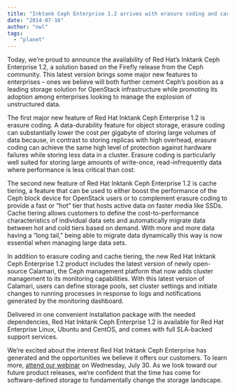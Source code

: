```yaml
---
title: "Inktank Ceph Enterprise 1.2 arrives with erasure coding and cache-tiering"
date: "2014-07-16"
author: "nwl"
tags: 
  - "planet"
---
```


Today, we’re proud to announce the availability of Red Hat’s Inktank Ceph Enterprise 1.2, a solution based on the Firefly release from the Ceph community. This latest version brings some major new features to enterprises – ones we believe will both further cement Ceph’s position as a leading storage solution for OpenStack infrastructure while promoting its adoption among enterprises looking to manage the explosion of unstructured data.

The first major new feature of Red Hat Inktank Ceph Enterprise 1.2 is erasure coding. A data-durability feature for object storage, erasure coding can substantially lower the cost per gigabyte of storing large volumes of data because, in contrast to storing replicas with high overhead, erasure coding can achieve the same high level of protection against hardware failures while storing less data in a cluster. Erasure coding is particularly well suited for storing large amounts of write-once, read-infrequently data where performance is less critical than cost.

The second new feature of Red Hat Inktank Ceph Enterprise 1.2 is cache tiering, a feature that can be used to either boost the performance of the Ceph block device for OpenStack users or to complement erasure coding to provide a fast or “hot” tier that hosts active data on faster media like SSDs. Cache tiering allows customers to define the cost-to-performance characteristics of individual data sets and automatically migrate data between hot and cold tiers based on demand. With more and more data having a “long tail,” being able to migrate data dynamically this way is now essential when managing large data sets.

In addition to erasure coding and cache tiering, the new Red Hat Inktank Ceph Enterprise 1.2 product includes the latest version of newly open-source Calamari, the Ceph management platform that now adds cluster management to its monitoring capabilities. With this latest version of Calamari, users can define storage pools, set cluster settings and initiate changes to running processes in response to logs and notifications generated by the monitoring dashboard.

Delivered in one convenient installation package with the needed dependencies, Red Hat Inktank Ceph Enterprise 1.2 is available for Red Hat Enterprise Linux, Ubuntu and CentOS, and comes with full SLA-backed support services.

We’re excited about the interest Red Hat Inktank Ceph Enterprise has generated and the opportunities we believe it offers our customers. To learn more, [attend our webinar](http://www.inktank.com/webinars/?commid=120093) on Wednesday, July 30. As we look toward our future product releases, we’re confident that the time has come for software-defined storage to fundamentally change the storage landscape.

